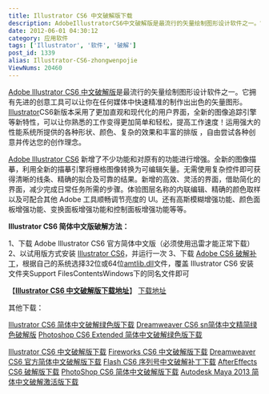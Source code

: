 ```yaml
---
title: Illustrator CS6 中文破解版下载
description: AdobeIllustratorCS6中文破解版是最流行的矢量绘制图形设计软件之一。它拥有先进的创意工具可以让你在任何媒体中快速精准的制作出出色的矢量图形。IllustratorCS6新版本采用了更加直观和现代化的用户界面，全新的图像追踪引擎等新特性，可以让你熟悉的工作变得更加简单和轻松，提高工作速度！运用强大的性能系统所提供的各种形状、颜色、复杂的效果和丰富的排版，自由尝试各种创意并传达
date: 2012-06-01 04:30:12
category: 应用软件
tags: ['Illustrator', '软件', '破解']
post_id: 1339
alias: Illustrator-CS6-zhongwenpojie
ViewNums: 20460
---
```


[Adobe Illustrator CS6 中文破解版](/blog/illustrator-cs6-zhongwenpojie)是最流行的矢量绘制图形设计软件之一。它拥有先进的创意工具可以让你在任何媒体中快速精准的制作出出色的矢量图形。[Illustrator](/tags/Illustrator)CS6新版本采用了更加直观和现代化的用户界面，全新的图像追踪引擎等新特性，可以让你熟悉的工作变得更加简单和轻松，提高工作速度！运用强大的性能系统所提供的各种形状、颜色、复杂的效果和丰富的排版 ，自由尝试各种创意并传达您的创作理念。

[Adobe Illustrator CS6](/blog/illustrator-cs6-zhongwenpojie) 新增了不少功能和对原有的功能进行增强。全新的图像描摹，利用全新的描摹引擎将栅格图像转换为可编辑矢量。无需使用复杂控件即可获得清晰的线条、精确的拟合及可靠的结果。新增的高效、灵活的界面，借助简化的界面，减少完成日常任务所需的步骤。体验图层名称的内联编辑、精确的颜色取样以及可配合其他 Adobe 工具顺畅调节亮度的 UI。还有高斯模糊增强功能、颜色面板增强功能、变换面板增强功能和控制面板增强功能等等。

**Illustrator CS6 简体中文版破解方法：**

1、下载 Adobe Illustrator CS6 官方简体中文版（必须使用迅雷才能正常下载）
2、以试用版方式安装 [Illustrator CS6](/blog/illustrator-cs6-zhongwenpojie)，并运行一次
3、下载 [Adobe CS6 破解补丁](/blog/adobe-cs6-pojiebuding)，根据自己的系统选择32位或64位[amtlib.dll](/blog/adobe-cs6-pojiebuding)文件，覆盖 Illustrator CS6 安装文件夹Support FilesContentsWindows下的同名文件即可

【[**Illustrator CS6 中文破解版下载地址**](/blog/illustrator-cs6-zhongwenpojie)】
 [下载地址](download.asp?id=495)

其他下载：

[Illustrator CS6 简体中文破解绿色版下载](/blog/illustrator-cs6-zhongwenlvseban)
[Dreamweaver CS6 sn简体中文精简绿色破解版](/blog/dreamweaver-cs6-sn-zhongwenjingjianlvsepojie)
[Photoshop CS6 Extended 简体中文破解绿色版下载](/blog/photoshop-cs6-extended-lvse)

[Illustrator CS6 中文破解版下载](/blog/illustrator-cs6-zhongwenpojie)
[Fireworks CS6 中文破解版下载](/blog/fireworks-cs6-zhongwenpojie)
[Dreamweaver CS6 官方简体中文破解版下载](/blog/dreamweaver-cs6-jiantizhongwenpojie)
[Flash CS6 序列号中文破解补丁下载](/blog/flash-cs6-xuliehaozhongwenpojiebuding) [AfterEffects CS6 破解版下载](/blog/aftereffects-cs6-pojieban)
[PhotoShop CS6 简体中文破解版下载](/blog/photoshop-cs6-jiantizhongwenpojie)
[Autodesk Maya 2013 简体中文破解激活版下载](/blog/autodesk-maya-2013-zhongwenpojiejihuo)

